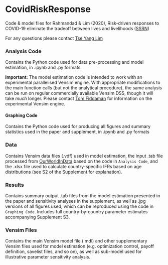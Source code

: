 # CovidRiskResponse
Code & model files for Rahmandad & Lim (2020), Risk-driven responses to COVID-19 eliminate the tradeoff between lives and livelihoods ([SSRN](https://papers.ssrn.com/sol3/papers.cfm?abstract_id=3747254))

For any questions please contact [Tse Yang Lim](mailto:tylim@mit.edu)

### Analysis Code
Contains the Python code used for data pre-processing and model estimation, in .ipynb and .py formats.

**Important:** The model estimation code is intended to work with an experimental parallelised Vensim engine. With appropriate modifications to the main function calls (but not the analytical procedure), the same analysis can be run on regular commercially available Vensim DSS, though it will take *much* longer. Please contact [Tom Fiddaman](mailto:tom@ventanasystems.com) for information on the experimental Vensim engine.

#### Graphing Code
Contains the Python code used for producing all figures and summary statistics used in the paper and supplement, in .ipynb and .py formats

### Data
Contains Vensim data files (.vdf) used in model estimation, the input .tab file processed from [OurWorldInData](https://raw.githubusercontent.com/owid/covid-19-data/master/public/data/owid-covid-data.csv) based on the code in `Analysis Code`, and the .xlsx file used to calculate country-specific IFRs based on age distributions (see S2 of the Supplement for explanation).

### Results
Contains summary output .tab files from the model estimation presented in the paper and sensitivity analyses in the supplement, as well as .jpg versions of all figures used, which can be reproduced using the code in `Graphing Code`. Includes full country-by-country parameter estimates accompanying Supplement S3.

### Vensim Files
Contains the main Vensim model file (.mdl) and other supplementary Vensim files used for model estimation (e.g. optimization control, payoff definition, savelist files, and so on), as well as sub-model used for illustrative parameter sensitivity analysis.